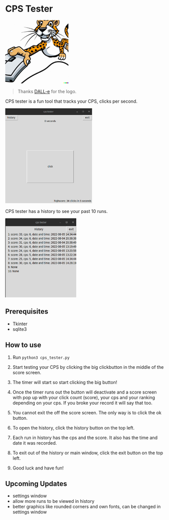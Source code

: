 # CPS Tester
<img src="cpsTesterLogo.jpeg" width="200" height="200">

> Thanks [DALL-e](https://openai.com/dall-e-2/) for the logo.

CPS tester is a fun tool that tracks your CPS, clicks per second.

<img src="cps_tester_home_image.png" width="275" height="300">

CPS tester has a history to see your past 10 runs.

<img src="cps_tester_history_image.png" width="225" height="250">

## Prerequisites

- Tkinter
- sqlite3

## How to use

1. Run `python3 cps_tester.py`
2. Start testing your CPS by clicking the big clickbutton in the middle of the score screen.

3. The timer will start so start clicking the big button!
4. Once the timer runs out the button will deactivate and a score screen with pop up with your click count (score), your cps and your ranking depending on your cps. If you broke your record it will say that too.
5. You cannot exit the off the score screen. The only way is to click the ok button.

6. To open the history, click the history button on the top left.

7. Each run in history has the cps and the score. It also has the time and date it was recorded.

8. To exit out of the history or main window, click the exit button on the top left.

9. Good luck and have fun!

## Upcoming Updates

- settings window
- allow more runs to be viewed in history
- better graphics like rounded corners and own fonts, can be changed in settings window
